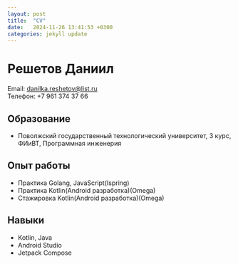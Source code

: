```yaml
---
layout: post
title:  "CV"
date:   2024-11-26 13:41:53 +0300
categories: jekyll update
---
```

# Решетов Даниил
Email: danilka.reshetov@list.ru  
Телефон: +7 961 374 37 66  

## Образование
- Поволжский государственный технологический университет, 3 курс, ФИиВТ, Программная инженерия
## Опыт работы
- Практика Golang, JavaScript(Ispring)
- Практика Kotlin(Android разработка)(Omega)
- Стажировка Kotlin(Android разработка)(Omega)
## Навыки
- Kotlin, Java
- Android Studio
- Jetpack Compose
